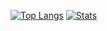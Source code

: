 [![Top Langs](https://github-readme-stats.vercel.app/api/top-langs/?username=arte921&hide=C#&langs_count=10)](https://github.com/anuraghazra/github-readme-stats)
[![Stats](https://github-readme-stats.vercel.app/api?username=arte921)](https://github.com/anuraghazra/github-readme-stats)
